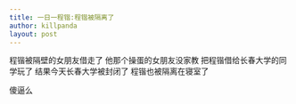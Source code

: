 ```yaml
---
title: 一日一程锴:程锴被隔离了
author: killpanda
layout: post
---
```

程锴被隔壁的女朋友借走了 他那个操蛋的女朋友没家教 把程锴借给长春大学的同学玩了 结果今天长春大学被封闭了 程锴也被隔离在寝室了

傻逼么
